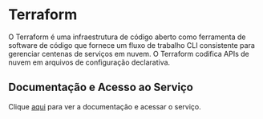 # Terraform

O Terraform é uma infraestrutura de código aberto como ferramenta de software de código que fornece um fluxo de trabalho CLI consistente para gerenciar centenas de serviços em nuvem. O Terraform codifica APIs de nuvem em arquivos de configuração declarativa.

## Documentação e Acesso ao Serviço

Clique [aqui](https://www.terraform.io) para ver a documentação e acessar o serviço.